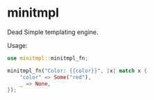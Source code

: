 minitmpl
========

Dead Simple templating engine.

Usage:
```rust
use minitmpl::minitmpl_fn;

minitmpl_fn("Color: {{color}}", |x| match x {
	"color" => Some("red"),
	_ => None,
});
```
